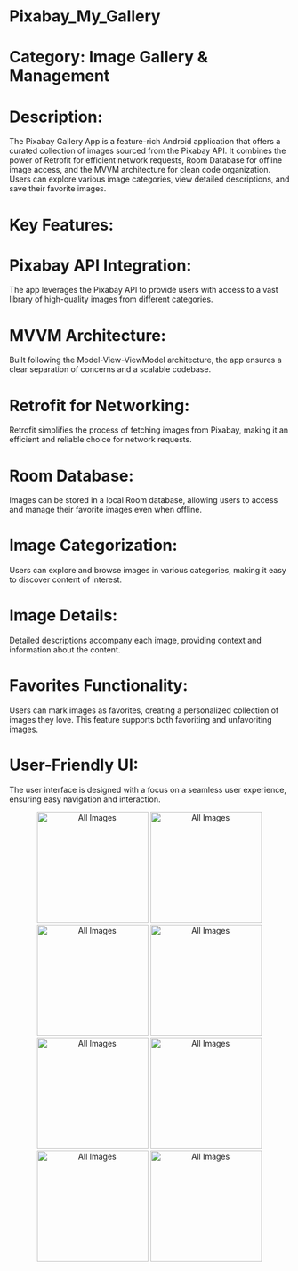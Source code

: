 # Pixabay_My_Gallery

# Category: Image Gallery & Management

# Description:

The Pixabay Gallery App is a feature-rich Android application that offers a curated collection of images sourced from the Pixabay API. It combines the power of Retrofit for efficient network requests, Room Database for offline image access, and the MVVM architecture for clean code organization. Users can explore various image categories, view detailed descriptions, and save their favorite images.

# Key Features:

# Pixabay API Integration:
The app leverages the Pixabay API to provide users with access to a vast library of high-quality images from different categories.

# MVVM Architecture:
Built following the Model-View-ViewModel architecture, the app ensures a clear separation of concerns and a scalable codebase.

# Retrofit for Networking:
Retrofit simplifies the process of fetching images from Pixabay, making it an efficient and reliable choice for network requests.

# Room Database: 
Images can be stored in a local Room database, allowing users to access and manage their favorite images even when offline.

# Image Categorization:
Users can explore and browse images in various categories, making it easy to discover content of interest.

# Image Details:
Detailed descriptions accompany each image, providing context and information about the content.

# Favorites Functionality:
Users can mark images as favorites, creating a personalized collection of images they love. This feature supports both favoriting and unfavoriting images.

# User-Friendly UI:
The user interface is designed with a focus on a seamless user experience, ensuring easy navigation and interaction.


<p align="center">
  <img src="https://github.com/Noor-ulain555/Pixabay_My_Gallery/assets/145388440/3238ce9b-d2bd-4019-b684-ca8a6a5b4d04" alt="All Images" width="200" />
  <img src="https://github.com/Noor-ulain555/Pixabay_My_Gallery/assets/145388440/66100808-1552-4a6c-a5ee-cfdbcab351bb"  alt="All Images" width="200" />
  <img src="https://github.com/Noor-ulain555/Pixabay_My_Gallery/assets/145388440/e35c1d15-7238-40d0-ac43-f79d2439c0fb"  alt="All Images" width="200"/>
  <img src="https://github.com/Noor-ulain555/Pixabay_My_Gallery/assets/145388440/c393fc71-425d-4e8a-a1bb-e2648e26d0e0"  alt="All Images" width="200"/>
  <img src="https://github.com/Noor-ulain555/Pixabay_My_Gallery/assets/145388440/c7678811-f700-4c09-831f-fe4e3e9ed6c9"  alt="All Images" width="200"/>
  <img src="https://github.com/Noor-ulain555/Pixabay_My_Gallery/assets/145388440/e7aeaf6e-59e9-4def-87d8-5b94ad4a91bf"  alt="All Images" width="200"/> 
  <img src="https://github.com/Noor-ulain555/Pixabay_My_Gallery/assets/145388440/3b61decf-af56-4913-badf-e5b022e0104f"  alt="All Images" width="200"/>
  <img src="https://github.com/Noor-ulain555/Pixabay_My_Gallery/assets/145388440/3267859f-3d73-49aa-b32e-e3c69150fc7c"  alt="All Images" width="200"/>
 </p
